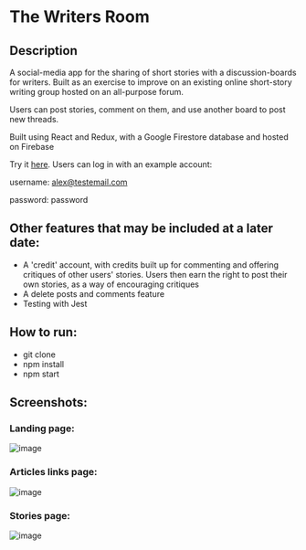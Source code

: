 
# The Writers Room #

## Description ## 

A social-media app for the sharing of short stories with a discussion-boards for writers. Built as an exercise to improve on an existing online short-story writing group hosted on an all-purpose forum. 

Users can post stories, comment on them, and use another board to post new threads. 

Built using React and Redux, with a Google Firestore database and hosted on Firebase

Try it [here](https://writer-818e0.web.app/). Users can log in with an example account:

username: alex@testemail.com 

password: password

## Other features that may be included at a later date: ##

* A 'credit' account, with credits built up for commenting and offering critiques of other users' stories. 
Users then earn the right to post their own stories, as a way of encouraging critiques
* A delete posts and comments feature
* Testing with Jest

## How to run: ##

* git clone
* npm install
* npm start

## Screenshots: ##

### Landing page: ###



![image](https://user-images.githubusercontent.com/22149360/213455595-2a93ecef-f149-4b8b-802d-3a317518b141.png)

### Articles links page: ###



![image](https://user-images.githubusercontent.com/22149360/213455698-14e89112-bf43-442c-b0d7-00478e8845cd.png)

### Stories page: ###



![image](https://user-images.githubusercontent.com/22149360/213456577-e0ab5d7a-a960-4935-80f8-b9f33be14f93.png)

